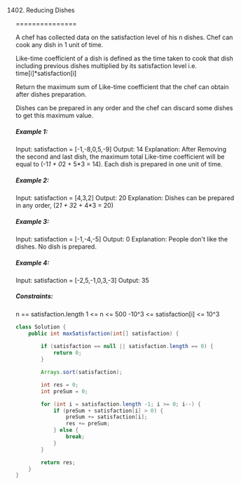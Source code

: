 1402. Reducing Dishes

===============

A chef has collected data on the satisfaction level of his n dishes. Chef can cook any dish in 1 unit of time.

Like-time coefficient of a dish is defined as the time taken to cook that dish including previous dishes multiplied by its satisfaction level  i.e.  time[i]*satisfaction[i]

Return the maximum sum of Like-time coefficient that the chef can obtain after dishes preparation.

Dishes can be prepared in any order and the chef can discard some dishes to get this maximum value.

##### Example 1:

Input: satisfaction = [-1,-8,0,5,-9]
Output: 14
Explanation: After Removing the second and last dish, the maximum total Like-time coefficient will be equal to (-1*1 + 0*2 + 5*3 = 14). Each dish is prepared in one unit of time.

##### Example 2:

Input: satisfaction = [4,3,2]
Output: 20
Explanation: Dishes can be prepared in any order, (2*1 + 3*2 + 4*3 = 20)

##### Example 3:

Input: satisfaction = [-1,-4,-5]
Output: 0
Explanation: People don't like the dishes. No dish is prepared.

##### Example 4:

Input: satisfaction = [-2,5,-1,0,3,-3]
Output: 35

##### Constraints:

n == satisfaction.length
1 <= n <= 500
-10^3 <= satisfaction[i] <= 10^3

```java
class Solution {
    public int maxSatisfaction(int[] satisfaction) {
        
        if (satisfaction == null || satisfaction.length == 0) {
            return 0;
        }

        Arrays.sort(satisfaction);

        int res = 0;
        int preSum = 0;

        for (int i = satisfaction.length -1; i >= 0; i--) {
            if (preSum + satisfaction[i] > 0) {
                preSum += satisfaction[i];
                res += preSum;
            } else {
                break;
            }
        }

        return res;
    }
}
```

